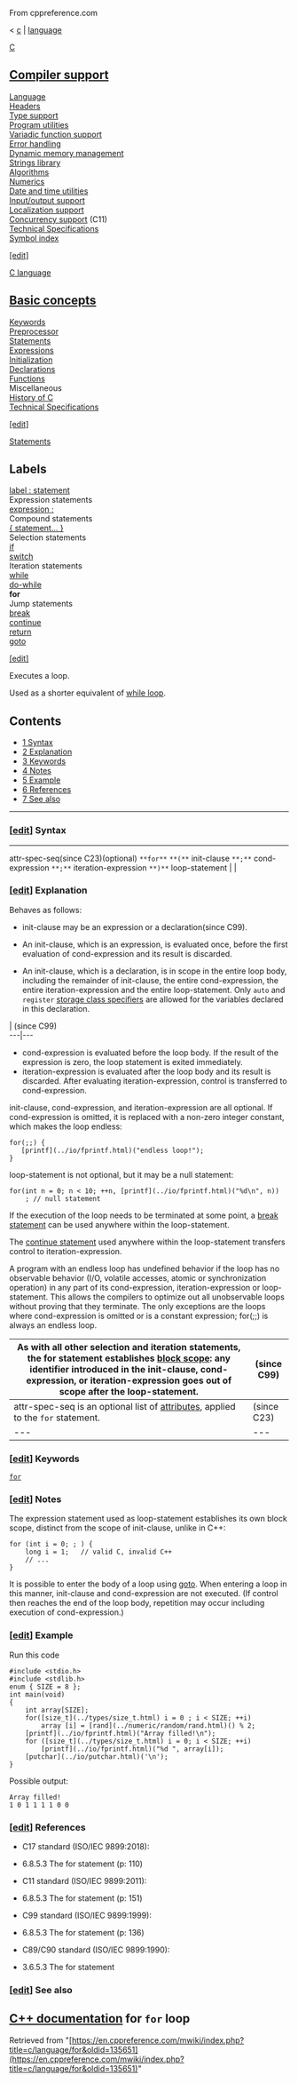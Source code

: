 From cppreference.com

< [c](../../c.html "c")‎ | [language](../language.html "c/language")

[ C](../../c.html "c")

[Compiler support](../compiler_support.html "c/compiler support")  
---  
[Language](../language.html "c/language")  
[Headers](../header.html "c/header")  
[Type support](../types.html "c/types")  
[Program utilities](../program.html "c/program")  
[Variadic function support](../variadic.html "c/variadic")  
[Error handling](../error.html "c/error")  
[Dynamic memory management](../memory.html "c/memory")  
[Strings library](../string.html "c/string")  
[Algorithms](../algorithm.html "c/algorithm")  
[Numerics](../numeric.html "c/numeric")  
[Date and time utilities](../chrono.html "c/chrono")  
[Input/output support](../io.html "c/io")  
[Localization support](../locale.html "c/locale")  
[Concurrency support](../thread.html "c/thread") (C11)  
[Technical Specifications](../experimental.html "c/experimental")  
[Symbol index](../index.html "c/symbol index")  
  
[[edit]](https://en.cppreference.com/mwiki/index.php?title=Template:c/navbar_content&action=edit)

[ C language](../language.html "c/language")

[Basic concepts](basic_concepts.html "c/language/basic concepts")  
---  
[ Keywords](../keyword.html "c/keyword")  
[ Preprocessor](../preprocessor.html "c/preprocessor")  
[ Statements](statements.html "c/language/statements")  
[ Expressions](operators.html "c/language/expressions")  
[ Initialization](initialization.html "c/language/initialization")  
[ Declarations](declarations.html "c/language/declarations")  
[ Functions](functions.html "c/language/functions")  
Miscellaneous  
[ History of C](history.html "c/language/history")  
[Technical Specifications](../experimental.html "c/experimental")  
  
[[edit]](https://en.cppreference.com/mwiki/index.php?title=Template:c/language/navbar_content&action=edit)

[ Statements](statements.html "c/language/statements")

Labels   
---  
[label : statement](statements.html#Labels "c/language/statements")  
Expression statements   
[expression ;](statements.html#Expression_statements "c/language/statements")  
Compound statements   
[{ statement... }](statements.html#Compound_statements "c/language/statements")  
Selection statements   
[if](if.html "c/language/if")  
[switch](switch.html "c/language/switch")  
Iteration statements   
[while](while.html "c/language/while")  
[do-while](do.html "c/language/do")  
**for**  
Jump statements   
[break](break.html "c/language/break")  
[continue](continue.html "c/language/continue")  
[return](return.html "c/language/return")  
[goto](goto.html "c/language/goto")  
  
[[edit]](https://en.cppreference.com/mwiki/index.php?title=Template:c/language/statements/navbar_content&action=edit)

Executes a loop. 

Used as a shorter equivalent of [while loop](while.html "c/language/while"). 

## Contents

  * [1 Syntax](for.html#Syntax)
  * [2 Explanation](for.html#Explanation)
  * [3 Keywords](for.html#Keywords)
  * [4 Notes](for.html#Notes)
  * [5 Example](for.html#Example)
  * [6 References](for.html#References)
  * [7 See also](for.html#See_also)

  
---  
  
### [[edit](https://en.cppreference.com/mwiki/index.php?title=c/language/for&action=edit&section=1 "Edit section: Syntax")] Syntax  
  
---  
attr-spec-seq(since C23)(optional) `**for**` `**(**` init-clause `**;**` cond-expression `**;**` iteration-expression `**)**` loop-statement |  |   
  
### [[edit](https://en.cppreference.com/mwiki/index.php?title=c/language/for&action=edit&section=2 "Edit section: Explanation")] Explanation

Behaves as follows: 

  * init-clause may be an expression or a declaration(since C99). 



    

  * An init-clause, which is an expression, is evaluated once, before the first evaluation of cond-expression and its result is discarded. 



    

  * An init-clause, which is a declaration, is in scope in the entire loop body, including the remainder of init-clause, the entire cond-expression, the entire iteration-expression and the entire loop-statement. Only `auto` and `register` [storage class specifiers](storage_class_specifiers.html "c/language/storage duration") are allowed for the variables declared in this declaration. 


| (since C99)  
---|---  
  
  * cond-expression is evaluated before the loop body. If the result of the expression is zero, the loop statement is exited immediately. 
  * iteration-expression is evaluated after the loop body and its result is discarded. After evaluating iteration-expression, control is transferred to cond-expression. 



init-clause, cond-expression, and iteration-expression are all optional. If cond-expression is omitted, it is replaced with a non-zero integer constant, which makes the loop endless: 
    
    
    for(;;) {
       [printf](../io/fprintf.html)("endless loop!");
    }

loop-statement is not optional, but it may be a null statement: 
    
    
    for(int n = 0; n < 10; ++n, [printf](../io/fprintf.html)("%d\n", n))
        ; // null statement

If the execution of the loop needs to be terminated at some point, a [ break statement](break.html "c/language/break") can be used anywhere within the loop-statement. 

The [ continue statement](continue.html "c/language/continue") used anywhere within the loop-statement transfers control to iteration-expression. 

A program with an endless loop has undefined behavior if the loop has no observable behavior (I/O, volatile accesses, atomic or synchronization operation) in any part of its cond-expression, iteration-expression or loop-statement. This allows the compilers to optimize out all unobservable loops without proving that they terminate. The only exceptions are the loops where cond-expression is omitted or is a constant expression; for(;;) is always an endless loop. 

As with all other selection and iteration statements, the for statement establishes [block scope](scope.html "c/language/scope"): any identifier introduced in the init-clause, cond-expression, or iteration-expression goes out of scope after the loop-statement.  | (since C99)  
---|---  
attr-spec-seq is an optional list of [attributes](attributes.html "c/language/attributes"), applied to the `for` statement.  | (since C23)  
---|---  
  
### [[edit](https://en.cppreference.com/mwiki/index.php?title=c/language/for&action=edit&section=3 "Edit section: Keywords")] Keywords

[`for`](../keyword/for.html "c/keyword/for")

### [[edit](https://en.cppreference.com/mwiki/index.php?title=c/language/for&action=edit&section=4 "Edit section: Notes")] Notes

The expression statement used as loop-statement establishes its own block scope, distinct from the scope of init-clause, unlike in C++: 
    
    
    for (int i = 0; ; ) {
        long i = 1;   // valid C, invalid C++
        // ...
    }

It is possible to enter the body of a loop using [goto](goto.html "c/language/goto"). When entering a loop in this manner, init-clause and cond-expression are not executed. (If control then reaches the end of the loop body, repetition may occur including execution of cond-expression.) 

### [[edit](https://en.cppreference.com/mwiki/index.php?title=c/language/for&action=edit&section=5 "Edit section: Example")] Example

Run this code
    
    
    #include <stdio.h>
    #include <stdlib.h>
    enum { SIZE = 8 };
    int main(void)
    {
        int array[SIZE];
        for([size_t](../types/size_t.html) i = 0 ; i < SIZE; ++i)
            array [i] = [rand](../numeric/random/rand.html)() % 2;
        [printf](../io/fprintf.html)("Array filled!\n");
        for ([size_t](../types/size_t.html) i = 0; i < SIZE; ++i)
            [printf](../io/fprintf.html)("%d ", array[i]);
        [putchar](../io/putchar.html)('\n');
    }

Possible output: 
    
    
    Array filled!
    1 0 1 1 1 1 0 0

### [[edit](https://en.cppreference.com/mwiki/index.php?title=c/language/for&action=edit&section=6 "Edit section: References")] References

  * C17 standard (ISO/IEC 9899:2018): 



    

  * 6.8.5.3 The for statement (p: 110) 



  * C11 standard (ISO/IEC 9899:2011): 



    

  * 6.8.5.3 The for statement (p: 151) 



  * C99 standard (ISO/IEC 9899:1999): 



    

  * 6.8.5.3 The for statement (p: 136) 



  * C89/C90 standard (ISO/IEC 9899:1990): 



    

  * 3.6.5.3 The for statement 



### [[edit](https://en.cppreference.com/mwiki/index.php?title=c/language/for&action=edit&section=7 "Edit section: See also")] See also

[C++ documentation](../../cpp/language/for.html "cpp/language/for") for `for` loop  
---  
  
Retrieved from "[https://en.cppreference.com/mwiki/index.php?title=c/language/for&oldid=135651](https://en.cppreference.com/mwiki/index.php?title=c/language/for&oldid=135651)" 
